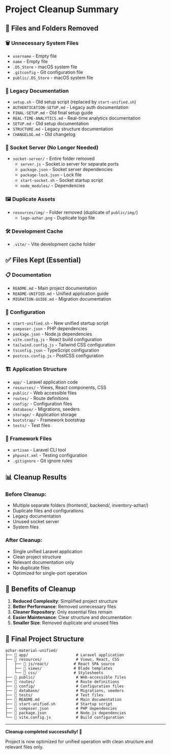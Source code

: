 # Project Cleanup Summary

## 🧹 Files and Folders Removed

### 🗑️ Unnecessary System Files
- `username` - Empty file
- `name` - Empty file  
- `.DS_Store` - macOS system file
- `.gitconfig` - Git configuration file
- `public/.DS_Store` - macOS system file

### 📄 Legacy Documentation
- `setup.sh` - Old setup script (replaced by `start-unified.sh`)
- `AUTHENTICATION-SETUP.md` - Legacy auth documentation
- `FINAL-SETUP.md` - Old final setup guide
- `REAL-TIME-ANALYTICS.md` - Real-time analytics documentation
- `SETUP.md` - Old setup documentation
- `STRUCTURE.md` - Legacy structure documentation
- `CHANGELOG.md` - Old changelog

### 🔌 Socket Server (No Longer Needed)
- `socket-server/` - Entire folder removed
  - `server.js` - Socket.io server for separate ports
  - `package.json` - Socket server dependencies
  - `package-lock.json` - Lock file
  - `start-socket.sh` - Socket startup script
  - `node_modules/` - Dependencies

### 🖼️ Duplicate Assets
- `resources/img/` - Folder removed (duplicate of `public/img/`)
  - `logo-azhar.png` - Duplicate logo file

### 🛠️ Development Cache
- `.vite/` - Vite development cache folder

## ✅ Files Kept (Essential)

### 📋 Documentation
- `README.md` - Main project documentation
- `README-UNIFIED.md` - Unified application guide
- `MIGRATION-GUIDE.md` - Migration documentation

### 🚀 Configuration
- `start-unified.sh` - New unified startup script
- `composer.json` - PHP dependencies
- `package.json` - Node.js dependencies
- `vite.config.js` - React build configuration
- `tailwind.config.js` - Tailwind CSS configuration
- `tsconfig.json` - TypeScript configuration
- `postcss.config.js` - PostCSS configuration

### 🏗️ Application Structure
- `app/` - Laravel application code
- `resources/` - Views, React components, CSS
- `public/` - Web accessible files
- `routes/` - Route definitions
- `config/` - Configuration files
- `database/` - Migrations, seeders
- `storage/` - Application storage
- `bootstrap/` - Framework bootstrap
- `tests/` - Test files

### 🔧 Framework Files
- `artisan` - Laravel CLI tool
- `phpunit.xml` - Testing configuration
- `.gitignore` - Git ignore rules

## 📊 Cleanup Results

### Before Cleanup:
- Multiple separate folders (frontend/, backend/, inventory-azhar/)
- Duplicate files and configurations
- Legacy documentation
- Unused socket server
- System files

### After Cleanup:
- Single unified Laravel application
- Clean project structure
- Relevant documentation only
- No duplicate files
- Optimized for single-port operation

## 🎯 Benefits of Cleanup

1. **Reduced Complexity**: Simplified project structure
2. **Better Performance**: Removed unnecessary files
3. **Cleaner Repository**: Only essential files remain
4. **Easier Maintenance**: Clear structure and documentation
5. **Smaller Size**: Removed duplicate and unused files

## 📁 Final Project Structure

```
azhar-material-unified/
├── 📁 app/                     # Laravel application
├── 📁 resources/               # Views, React, CSS
│   ├── 📁 js/react/           # React SPA source
│   ├── 📁 views/              # Blade templates
│   └── 📁 css/                # Stylesheets
├── 📁 public/                  # Web-accessible files
├── 📁 routes/                  # Route definitions
├── 📁 config/                  # Configuration files
├── 📁 database/                # Migrations, seeders
├── 📁 tests/                   # Test files
├── 📄 README.md                # Main documentation
├── 📄 start-unified.sh         # Startup script
├── 📄 composer.json            # PHP dependencies
├── 📄 package.json             # Node.js dependencies
└── 📄 vite.config.js           # Build configuration
```

---

**Cleanup completed successfully! 🎉**

Project is now optimized for unified operation with clean structure and relevant files only.